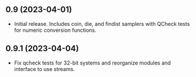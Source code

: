 
## 0.9 (2023-04-01)

* Initial release. Includes coin, die, and findist samplers with
  QCheck tests for numeric conversion functions.

## 0.9.1 (2023-04-04)

* Fix qcheck tests for 32-bit systems and reorganize modules and
  interface to use streams.
